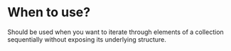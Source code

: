 # When to use?
Should be used when you want to iterate through elements of a collection sequentially without exposing its underlying structure.